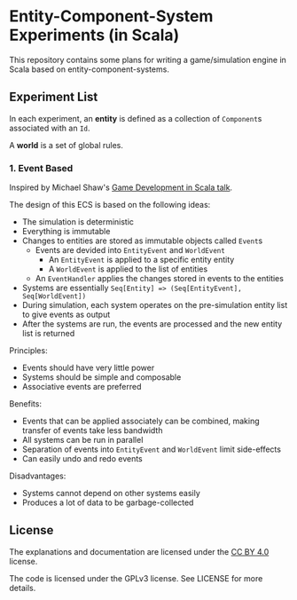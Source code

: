 # Entity-Component-System Experiments (in Scala)
This repository contains some plans for writing a game/simulation engine in
Scala based on entity-component-systems.

## Experiment List

In each experiment, an **entity** is defined as a collection of
`Component`s associated with an `Id`.

A **world** is a set of global rules.

### 1. Event Based
Inspired by Michael Shaw's
[Game Development in Scala talk](https://michaelshaw.github.io/game_talk/game.html#/).

The design of this ECS is based on the following ideas:
* The simulation is deterministic
* Everything is immutable
* Changes to entities are stored as immutable objects called `Event`s
  * Events are devided into `EntityEvent` and `WorldEvent`
    * An `EntityEvent` is applied to a specific entity entity
    * A `WorldEvent` is applied to the list of entities
  * An `EventHandler` applies the changes stored in events to the entities
* Systems are essentially `Seq[Entity] => (Seq[EntityEvent], Seq[WorldEvent])`
* During simulation, each system operates on the pre-simulation entity list to
  give events as output
* After the systems are run, the events are processed and the new entity list is
  returned

Principles:
* Events should have very little power
* Systems should be simple and composable
* Associative events are preferred

Benefits:
* Events that can be applied associately can be combined, making transfer of
  events take less bandwidth
* All systems can be run in parallel
* Separation of events into `EntityEvent` and `WorldEvent` limit side-effects
* Can easily undo and redo events

Disadvantages:
* Systems cannot depend on other systems easily
* Produces a lot of data to be garbage-collected

## License
The explanations and documentation are licensed under the
[CC BY 4.0](https://creativecommons.org/licenses/by/4.0/legalcode) license.

The code is licensed under the GPLv3 license. See LICENSE for more details.
